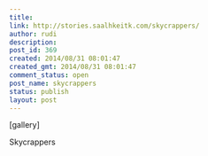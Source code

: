 ```yaml
---
title: 
link: http://stories.saalhkeitk.com/skycrappers/
author: rudi
description: 
post_id: 369
created: 2014/08/31 08:01:47
created_gmt: 2014/08/31 08:01:47
comment_status: open
post_name: skycrappers
status: publish
layout: post
---
```



[gallery] 

Skycrappers